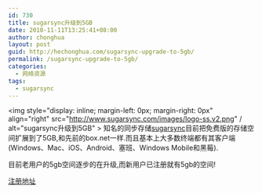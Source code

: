 ```yaml
---
id: 730
title: sugarsync升级到5GB
date: 2010-11-11T13:25:41+08:00
author: chonghua
layout: post
guid: http://hechonghua.com/sugarsync-upgrade-to-5gb/
permalink: /sugarsync-upgrade-to-5gb/
categories:
  - 网络资源
tags:
  - sugarsync
---
```

<img style="display: inline; margin-left: 0px; margin-right: 0px" align="right" src="http://www.sugarsync.com/images/logo-ss.v2.png" / alt="sugarsync升级到5GB" > 知名的同步存储<a href="https://www.sugarsync.com/referral?rf=b4so2bvf56i6s" target="_blank">sugarsync</a>目前把免费版的存储空间扩展到了5GB,和先前的box.net一样.而且基本上大多数终端都有其客户端(Windows、Mac、iOS、Android、塞班、Windows Mobile和黑莓).

<!--more-->

目前老用户的5gb空间逐步的在升级,而新用户已注册就有5gb的空间!</p> 

<a href="https://www.sugarsync.com/referral?rf=b4so2bvf56i6s" target="_blank">注册地址</a>